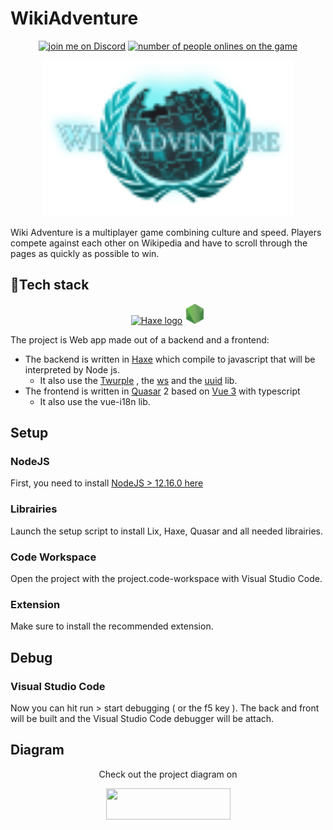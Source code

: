 # WikiAdventure

<p align="center">
    <a href="https://discord.gg/wRN6Dam">
        <img src="https://img.shields.io/discord/724622557554147348?logo=discord"
            alt="join me on Discord"></a>
    <a href="https://wiki-adventure.sacramentix.fr">
        <img src="https://img.shields.io/endpoint?url=https://wiki-adventure.sacramentix.fr/api/badge"
            alt="number of people onlines on the game"></a>
</p>

<p align="center">
  <a href="http://wiki-adventure.sacramentix.fr" title="Wiki Adventure"><img width=402 height=250 src="front/public/svg/openGraph.svg" /></a>
</p>
Wiki Adventure is a multiplayer game combining culture and speed. Players compete against each other on Wikipedia and have to scroll through the pages as quickly as possible to win.

## 🚀Tech stack

<p align="center">
    <a href="https://haxe.org"><img width=32 height=32 src="https://haxe.org/img/haxe-logo.svg" alt="Haxe logo"></a>
    <a href="https://nodejs.org"><img width=32 height=32 src="https://raw.githubusercontent.com/github/explore/80688e429a7d4ef2fca1e82350fe8e3517d3494d/topics/nodejs/nodejs.png" alt="Node js"></a>
</p>

The project is Web app made out of a backend and a frontend:

- The backend is written in [Haxe](https://haxe.org) which compile to javascript that will be interpreted by Node js.
    - It also use the [Twurple](https://github.com/twurple/twurple) , the [ws](https://github.com/websockets/ws) and the [uuid](https://github.com/uuidjs/uuid) lib.
- The frontend is written in [Quasar](https://quasar.dev) 2 based on [Vue 3](https://v3.vuejs.org) with typescript
    - It also use the vue-i18n lib.

## Setup

### NodeJS

First, you need to install [NodeJS > 12.16.0 here](https://nodejs.org/en/download/)

### Librairies

Launch the setup script to install Lix, Haxe, Quasar and all needed librairies.

### Code Workspace

Open the project with the project.code-workspace with Visual Studio Code.

 ### Extension

Make sure to install the recommended extension.

## Debug

### Visual Studio Code

Now you can hit run > start debugging ( or the f5 key ).
The back and front will be built and the Visual Studio Code debugger will be attach.

## Diagram
<p align="center">Check out the project diagram on</p>
<p align="center"><a href="https://app.diagrams.net/#HSacramentix%2FWikiAdventure%2FQuasar-V2%2Fback%2FAppDiagram.drawio.svg" title="Draw io logo"><img width=199 height=50 src="https://drawio-app.com/wp-content/uploads/2020/11/drawio_logo_RGB_dark_mini_199x50px.png" /></a></p>
